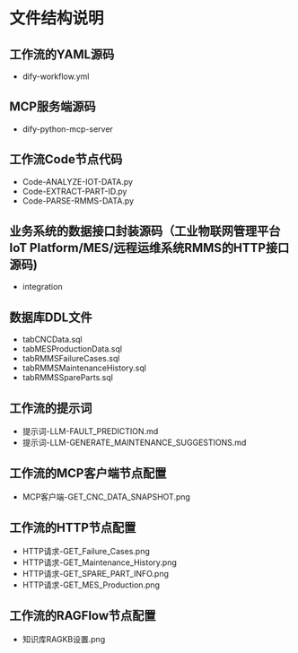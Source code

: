 # 文件结构说明
## 工作流的YAML源码
- dify-workflow.yml
## MCP服务端源码
- dify-python-mcp-server
## 工作流Code节点代码
- Code-ANALYZE-IOT-DATA.py
- Code-EXTRACT-PART-ID.py
- Code-PARSE-RMMS-DATA.py
## 业务系统的数据接口封装源码（工业物联网管理平台IoT Platform/MES/远程运维系统RMMS的HTTP接口源码)
- integration
## 数据库DDL文件
- tabCNCData.sql
- tabMESProductionData.sql
- tabRMMSFailureCases.sql
- tabRMMSMaintenanceHistory.sql
- tabRMMSSpareParts.sql
## 工作流的提示词
- 提示词-LLM-FAULT_PREDICTION.md
- 提示词-LLM-GENERATE_MAINTENANCE_SUGGESTIONS.md
## 工作流的MCP客户端节点配置
- MCP客户端-GET_CNC_DATA_SNAPSHOT.png
## 工作流的HTTP节点配置
- HTTP请求-GET_Failure_Cases.png
- HTTP请求-GET_Maintenance_History.png
- HTTP请求-GET_SPARE_PART_INFO.png
- HTTP请求-GET_MES_Production.png
## 工作流的RAGFlow节点配置
- 知识库RAGKB设置.png